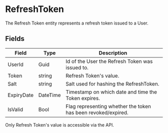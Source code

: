 # RefreshToken
The Refresh Token entity represents a refresh token issued to a User.
## Fields
| Field      | Type     | Description                                                   |
|------------|----------|---------------------------------------------------------------|
| UserId     | Guid     | Id of the User the Refresh Token was issued to.               |
| Token      | string   | Refresh Token's value.                                        |
| Salt       | string   | Salt used for hashing the RefreshToken.                       |
| ExpiryDate | DateTime | Timestamp on which date and time the Token expires.           |
| IsValid    | Bool     | Flag representing whether the token has been revoked/expired. |

Only Refresh Token's value is accessible via the API.